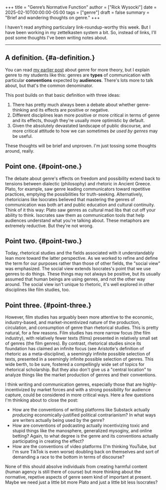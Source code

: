 +++
title = "Genre’s Normative Function"
author = ["Rick Wysocki"]
date = 2025-02-10T00:00:00-05:00
tags = ["genre"]
draft = false
summary = "Brief and wandering thoughts on genre."
+++

I haven't read anything particulary link-roundup-worthy this week. But I
have been working in my zettelkasten system a bit. So, instead of links,
I'll post some thoughts I've been writing notes about.

---


## A definition. {#a-definition.}

You can read [my earlier post](/posts/2022/06/what-is-genre/) about
genre for more theory, but I explain genre to my students like this:
genres are **types** of communication with particular **conventions**
expected by **audiences**. There's lots more to talk about, but that's the
common denominator.

This post builds on that basic definition with three ideas:

1.  There has pretty much always been a debate about whether
    genre-thinking and its effects are positive or negative.
2.  Different disciplines lean more positive or more critical in terms of
    genre and its effects, though they're usually more optimistic by
    default.
3.  Given the absolutely devastated landscape of public discourse, and
    more critical attitude to how we can sometimes _be used by genres_
    may be useful.

These thoughts will be brief and unproven. I'm just tossing some
thoughts around, really.


## Point one. {#point-one.}

The debate about genre's effects on freedom and possibility extend back
to tensions between dialectic (philosophy) and rhetoric in Ancient
Greece. Plato, for example, saw genre leading communicators toward
repetitive practices, emptying the possibilities for truth-seeking.
Alternatively, rhetoricians like Isocrates believed that mastering the
genres of communication was both art and public education and cultural
continuity. Think of it this way: Plato saw genres as cultural mad libs
that cut off your ability to think. Isocrates saw them as communication
tools that help audiences understand what you're talking about. These
metaphors are extremely reductive. But they're not wrong.


## Point two. {#point-two.}

Today, rhetorical studies and the fields associated with it
understandably lean more toward the latter perspective. As we worked to
refine and define the term for our purposes rather than those of other
fields, the "social view" was emphasized. The social view extends
Isocrates's point that we use genres to do things. These things may not
always be positive, but its usually assumed that human beings are using
genres, and not the other way around. The social view isn't unique to
rhetoric, it's well explored in other disciplines like film studies,
too.


## Point three. {#point-three.}

However, film studies has arguably been more attentive to the economic,
industry-based, and market-incentivized nature of the production,
circulation, and consumption of genre than rhetorical studies. This is
pretty natural, for a few reasons. Film studies has more narrow focus
(the film industry), with relatively fewer texts (films) presented in
relatively small set of genres (the film genres). By contrast,
rhetorical studies since its foundation has claimed an infinite focus
(see Aristotle's definition of rhetoric as a meta-discipline), a
seemingly infinite possible selection of texts, presented in a seemingly
infinite possible selection of genres. This wide berth, to be sure,
fostered a compellingly wide set of topics for rhetorical scholarship.
But they also don't give us a "central location" to analyze things like
the market production of genres and their conventions.

I think writing and communication genres, especially those that are
highly-incentivized by market forces and with a strong possibility for
audience capture, could be considered in more critical ways. Here a few
questions I'm thinking about to close the post:

-   How are the conventions of writing platforms like Substack actually
    _producing_ economically-justified political contrarianism? In what
    ways are writers actually being used by the genre?
-   How are conventions of podcasting actually incentivizing toxic and
    stupid things like the manosphere, generalized mysoginy, and online
    betting? Again, to what degree is the genre and its conventions
    actually participating in creating the effect?
-   How are the conventions of video platforms (I'm thinking YouTube, but
    I'm sure TikTok is even worse) doubling back on themselves and sort of
    demanding a race to the bottom in terms of discourse?

None of this should absolve individuals from creating harmful content
(human agency is still there of course) but more thinking about the
normative, repetive aspects of genre seem kind of important at present.
Maybe we need just a little bit more Plato and just a little bit less
Isocrates?
